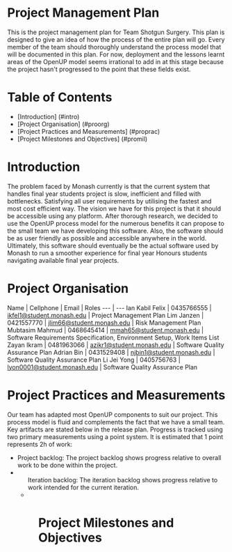 # Project Management Plan
This is the project management plan for Team Shotgun Surgery. This plan is designed to give an idea of how the process of the entire plan will go. 
Every member of the team should thoroughly understand the process model that will be documented in this plan. For now, deployment and the lessons learnt
areas of the OpenUP model seems irrational to add in at this stage because the project hasn't progressed to the point that these fields exist.

# Table of Contents
- [Introduction] (#intro)
- [Project Organisation] (#proorg)
- [Project Practices and Measurements] (#proprac)
- [Project Milestones and Objectives] (#promil)

<a name="intro"></a>
# Introduction
The problem faced by Monash currently is that the current system that handles final year students project is slow, inefficient and filled with bottlenecks.
Satisfying all user requirements by utilising the fastest and most cost efficient way. The vision we have for this project is that it should be accessible 
using any platform. After thorough research, we decided to use the OpenUP process model for the numerous benefits it can propose to the small team we have
developing this software. Also, the software should be as user friendly as possible and accessible anywhere in the world. Ultimately, this software should
eventually be the actual software used by Monash to run a smoother experience for final year Honours students navigating available final year projects.

<a name="proorg"></a>
# Project Organisation
Name | Cellphone | Email | Roles
--- | ---
Ian Kabil Felix | 0435766555 | ikfel1@student.monash.edu | Project Management Plan
Lim Janzen | 0421557770 | jlim66@student.monash.edu | Risk Management Plan
Mubtasim Mahmud | 0468645414 | mmah65@student.monash.edu | Software Requirements Specification, Environment Setup, Work Items List
Zayan Ikram | 0481963066 | azikr1@student.monash.edu | Software Quality Assurance Plan
Adrian Bin | 0431529408 | njbin1@student.monash.edu | Software Quality Assurance Plan
Li Jei Yong | 0405756763 | lyon0001@student.monash.edu | Software Quality Assurance Plan

<a name="proprac"></a>
# Project Practices and Measurements
Our team has adapted most OpenUP components to suit our project. This process model is fluid and complements the fact that we have a small team.
Key artifacts are stated below in the release plan.
Progress is tracked using two primary measurements using a point system. It is estimated that 1 point represents 2h of work:
<ul><li>Project backlog: The project backlog shows progress relative to overall work to be done within the project.<li><ul>
Iteration backlog: The iteration backlog shows progress relative to work intended for the current iteration.<li><ul>

<a name="promil"></a>
# Project Milestones and Objectives


